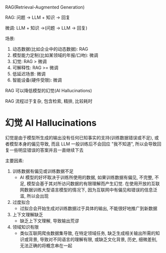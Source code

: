 RAG(Retrieval-Augmented Generation)

RAG: 问题 -> LLM + 知识 -> 回复

微调: LLM + 知识 ->(问题 -> LLM -> 回复)

场景:

1. 动态数据(比如企业中的动态数据): RAG
2. 模型能力定制(比如某领域的年报/口吻): 微调
3. 幻觉: RAG > 微调
4. 可解释性: RAG >= 微调
5. 低延迟场景: 微调
6. 智能设备(硬件受限): 微调

RAG 可以降低模型的幻觉(AI Hallucinations)

RAG 流程过于复杂, 包含检索, 精排, 比较耗时

# 幻觉 AI Hallucinations

幻觉是由于模型所生成的输出没有任何已知事实的支持(训练数据错误或不足), 或者模型本身的偏见导致, 而且 LLM 一般训练后不会回应 "我不知道", 所以会导致回复一些明显错误的答案并且一直继续下去

主要因素:

1. 训练数据有偏见或训练数据不足
    - AI 模型的好坏取决于训练所使用的数据, 如果训练数据有偏见, 不完整, 不足, 模型会基于其对所访问数据的有限理解而产生幻觉. 在使用开放的互联网数据训练大型语言模型的情况下, 因为互联网中有偏见和错误的信息泛滥, 所以会出现
2. 过度拟合
    - 过拟合会开始生成对训练数据过于具体的输出, 不能很好地推广到新数据
3. 上下文理解缺乏
    - 缺乏上下文理解, 导致输出荒谬
4. 领域知识有限
    - 类似互联网爬虫数据集导致, 在特定领域任务, 缺乏生成相关输出所需的知识或背景, 导致对不同语言的理解有限, 或缺乏文化背景, 历史, 细微差别, 无法正确的将概念串在一起
